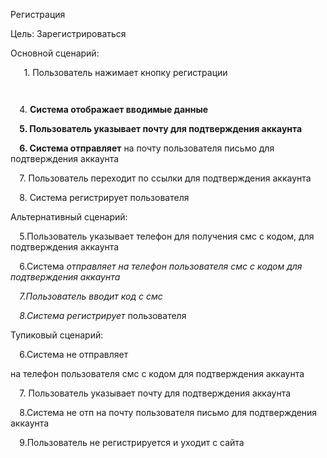 ﻿Регистрация

Цель: Зарегистрироваться

Основной сценарий:

`   `1. Пользователь нажимает кнопку регистрации

`  ` 

`  `4. **Система отображает вводимые данные**

`  `**5. Пользователь указывает почту для подтверждения аккаунта**

`  `**6. Система отправляет** на почту пользователя письмо для подтверждения аккаунта

`  `7. Пользователь
 переходит по ссылки для подтверждения аккаунта

`  `8. Система регистрирует пользователя



Альтернативный сценарий:

`  `5.Пользователь указывает телефон для получения смс с кодом, для подтверждения аккаунта 

`  `6.Система *отправляет на телефон пользователя смс с кодом для подтверждения аккаунта*

`  `*7.Пользователь вводит код с смс*

`  `*8.Система регистрирует* пользователя

Тупиковый сценарий:

`  `6.Система не отправляет


 на телефон пользователя смс с кодом для подтверждения аккаунта

`  `7. Пользователь указывает почту для подтверждения аккаунта

`  `8.Система не отп на почту пользователя письмо для подтверждения аккаунта 

`  `9.Пользователь не регистрируется и уходит с сайта

